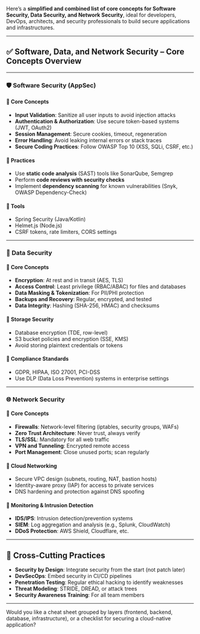 Here’s a **simplified and combined list of core concepts for Software Security, Data Security, and Network Security**, ideal for developers, DevOps, architects, and security professionals to build secure applications and infrastructures.

---

## ✅ **Software, Data, and Network Security – Core Concepts Overview**

---

### 🛡️ **Software Security (AppSec)**

#### 🔷 Core Concepts

* **Input Validation**: Sanitize all user inputs to avoid injection attacks
* **Authentication & Authorization**: Use secure token-based systems (JWT, OAuth2)
* **Session Management**: Secure cookies, timeout, regeneration
* **Error Handling**: Avoid leaking internal errors or stack traces
* **Secure Coding Practices**: Follow OWASP Top 10 (XSS, SQLi, CSRF, etc.)

#### 🔷 Practices

* Use **static code analysis** (SAST) tools like SonarQube, Semgrep
* Perform **code reviews with security checks**
* Implement **dependency scanning** for known vulnerabilities (Snyk, OWASP Dependency-Check)

#### 🔷 Tools

* Spring Security (Java/Kotlin)
* Helmet.js (Node.js)
* CSRF tokens, rate limiters, CORS settings

---

### 🔐 **Data Security**

#### 🔷 Core Concepts

* **Encryption**: At rest and in transit (AES, TLS)
* **Access Control**: Least privilege (RBAC/ABAC) for files and databases
* **Data Masking & Tokenization**: For PII/PHI protection
* **Backups and Recovery**: Regular, encrypted, and tested
* **Data Integrity**: Hashing (SHA-256, HMAC) and checksums

#### 🔷 Storage Security

* Database encryption (TDE, row-level)
* S3 bucket policies and encryption (SSE, KMS)
* Avoid storing plaintext credentials or tokens

#### 🔷 Compliance Standards

* GDPR, HIPAA, ISO 27001, PCI-DSS
* Use DLP (Data Loss Prevention) systems in enterprise settings

---

### 🌐 **Network Security**

#### 🔷 Core Concepts

* **Firewalls**: Network-level filtering (iptables, security groups, WAFs)
* **Zero Trust Architecture**: Never trust, always verify
* **TLS/SSL**: Mandatory for all web traffic
* **VPN and Tunneling**: Encrypted remote access
* **Port Management**: Close unused ports; scan regularly

#### 🔷 Cloud Networking

* Secure VPC design (subnets, routing, NAT, bastion hosts)
* Identity-aware proxy (IAP) for access to private services
* DNS hardening and protection against DNS spoofing

#### 🔷 Monitoring & Intrusion Detection

* **IDS/IPS**: Intrusion detection/prevention systems
* **SIEM**: Log aggregation and analysis (e.g., Splunk, CloudWatch)
* **DDoS Protection**: AWS Shield, Cloudflare, etc.

---

## 🔁 **Cross-Cutting Practices**

* **Security by Design**: Integrate security from the start (not patch later)
* **DevSecOps**: Embed security in CI/CD pipelines
* **Penetration Testing**: Regular ethical hacking to identify weaknesses
* **Threat Modeling**: STRIDE, DREAD, or attack trees
* **Security Awareness Training**: For all team members

---

Would you like a cheat sheet grouped by layers (frontend, backend, database, infrastructure), or a checklist for securing a cloud-native application?

